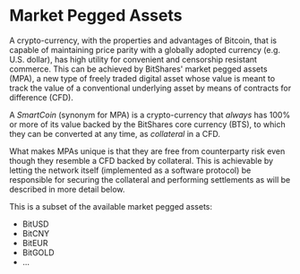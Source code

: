 # Market Pegged Assets

A crypto-currency, with the properties and advantages of Bitcoin, that is capable of maintaining price parity with a globally adopted currency (e.g. U.S. dollar), has high utility for convenient and censorship resistant commerce. This can be achieved by BitShares' market pegged assets (MPA), a new type of freely traded digital asset whose value is meant to track the value of a conventional underlying asset by means of contracts for difference (CFD).

A *SmartCoin* (synonym for MPA) is a crypto-currency that *always* has 100% or more of its value backed by the BitShares core currency (BTS), to which they can be converted at any time, as *collateral* in a CFD.

What makes MPAs unique is that they are free from counterparty risk even though they resemble a CFD backed by collateral. This is achievable by letting the network itself (implemented as a software protocol) be responsible for securing the collateral and performing settlements as will be described in more detail below.

This is a subset of the available market pegged assets:

* BitUSD
* BitCNY
* BitEUR
* BitGOLD
* ...